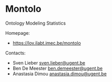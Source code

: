 Montolo
===

Ontology Modeling Statistics

Homepage:
* https://lov.ilabt.imec.be/montolo

Contacts: 
* Sven Lieber <sven.lieber@ugent.be>
* Ben De Meester <ben.demeester@ugent.be>
* Anastasia Dimou <anastasia.dimou@ugent.be>
